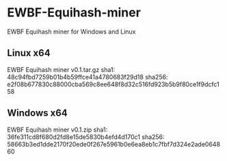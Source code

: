 # EWBF-Equihash-miner
EWBF Equihash miner for Windows and Linux

## Linux x64
EWBF Equihash miner v0.1.tar.gz
sha1: 48c94fbd7259b01b4b59ffce41a4780683f29d18
sha256: e2f08b677830c88000cba569c8ee648f8d32c516fd923b5b9f80ce1f9dcfc158

## Windows x64
EWBF Equihash miner v0.1.zip
sha1: 36fe311cd8f680d2fd8e15de5830b4efd4d170c1
sha256: 58663b3ed1dde2170f20ede0f267e5961b0e6ea8eb1c7fbf7d324e2ade064860
